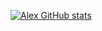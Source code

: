 [![Alex GitHub stats](https://github-readme-stats.vercel.app/api?username=orionapplepie)](https://github.com/anuraghazra/github-readme-stats)
